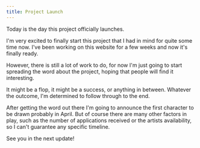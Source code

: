 ```yaml
---
title: Project Launch
---
```


Today is the day this project officially launches.

I'm very excited to finally start this project that I had in mind for quite some time now. 
I've been working on this website for a few weeks and now it's finally ready.

However, there is still a lot of work to do, for now I'm just going to start spreading the word 
about the project, hoping that people will find it interesting. 

It might be a flop, it might be a success, or anything in between. Whatever the outcome, I'm 
determined to follow through to the end.

After getting the word out there I'm going to announce the first character to be drawn probably in April.
But of course there are many other factors in play, such as the number of applications received or the 
artists availability, so I can't guarantee any specific timeline.

See you in the next update!